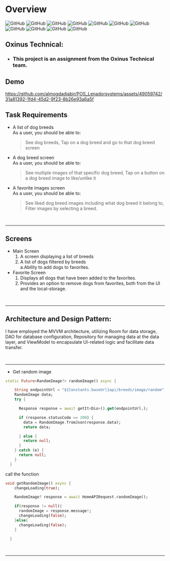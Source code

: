 # Overview


![GitHub](https://img.shields.io/badge/flutter-%23326ce5.svg?style=for-the-badge&logo=flutter&logoColor=white)
![GitHub](https://img.shields.io/badge/ios-%237400b8.svg?style=for-the-badge&logo=ios&logoColor=white)
![GitHub](https://img.shields.io/badge/android-%2380ed99.svg?style=for-the-badge&logo=android&logoColor=white)
![GitHub](https://img.shields.io/badge/github-%23121011.svg?style=for-the-badge&logo=github&logoColor=white)
![GitHub](https://img.shields.io/badge/swift-%23f25c54.svg?style=for-the-badge&logo=swift&logoColor=white)
![GitHub](https://img.shields.io/badge/kotlin-%23f72585.svg?style=for-the-badge&logo=kotlin&logoColor=white)
![GitHub](https://img.shields.io/badge/mvvm-%23e0fbfc.svg?style=for-the-badge&logo=mvvm&logoColor=black)
![GitHub](https://img.shields.io/badge/getx-%23735751.svg?style=for-the-badge&logo=getx&logoColor=white)
![GitHub](https://img.shields.io/badge/get-storage-%23ffd100.svg?style=for-the-badge&logo=getstorage&logoColor=white)
![GitHub](https://img.shields.io/badge/get-it-%238c1c13.svg?style=for-the-badge&logo=getit&logoColor=white)
![GitHub](https://img.shields.io/badge/lottie-%23967aa1.svg?style=for-the-badge&logo=lottie&logoColor=white)


## Oxinus Technical:

- ### This project is an assignment from the Oxinus Technical team.

## Demo


https://github.com/almogdadjabir/POS_Lenadorsystems/assets/49059742/31a81392-1fd4-45d2-9f23-8b26e93a6a5f



## Task Requirements

- A list of dog breeds<br/>
  As a user, you should be able to:
  > See dog breeds, 
  > Tap on a dog breed and go to that dog breed screen

- A dog breed screen<br/>
  As a user, you should be able to:

  > See multiple images of that specific dog breed, Tap on a button on a dog breed image to like/unlike it

- A favorite images screen<br/>
  As a user, you should be able to:
  > See liked dog breed images including what dog breed it belong to, Filter images by selecting a breed. 


<br>
<hr>
<be>

## Screens
- Main Screen
    1. A screen displaying a list of breeds</br>
    2. A list of dogs filtered by breeds </br>
       a.Ability to add dogs to favorites. </br>
- Favorite Screen</br>
    1. Displays all dogs that have been added to the favorites.</br>
    2. Provides an option to remove dogs from favorites, both from the UI and the local-storage.
<br>
<hr>
<be>

## Architecture and Design Pattern:

I have employed the MVVM architecture, utilizing Room for data storage, DAO for database configuration, Repository for managing data at the data layer, and ViewModel to encapsulate UI-related logic and facilitate data transfer.

<br>
<hr>
<be>


<be>

- Get random image

```dart
static Future<RandomImage?> randomImage() async {

    String endpointUrl = "${Constants.baseUrl}api/breeds/image/random";
    RandomImage data;
    try {

      Response response = await getIt<Dio>().get(endpointUrl,);

      if (response.statusCode == 200) {
        data = RandomImage.fromJson(response.data);
        return data;

      } else {
        return null;
      }
    } catch (e) {
      return null;
    }
  }
```

call the function </br>

```dart
void getRandomImage() async {
    changeLoading(true);

    RandomImage? response = await HomeAPIRequest.randomImage();

    if(response != null){
      randomImage = response.message!;
      changeLoading(false);
    }else{
      changeLoading(false);
    }

  }
```

<br>
<hr>
<be>

